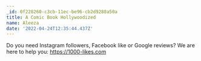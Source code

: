 ```yaml
---
_id: 0f228260-c3cb-11ec-be96-cb2d9288a50a
title: A Comic Book Hollywoodized
name: Aleeza
date: '2022-04-24T12:35:44.437Z'
---
```

Do you need Instagram followers, Facebook like or Google reviews? 
We are here to help you:  https://1000-likes.com
